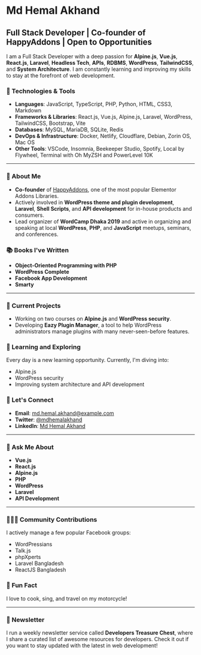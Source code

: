 # Md Hemal Akhand

## Full Stack Developer | Co-founder of HappyAddons | Open to Opportunities

I am a Full Stack Developer with a deep passion for **Alpine.js**, **Vue.js**, **React.js**, **Laravel**, **Headless Tech**, **APIs**, **RDBMS**, **WordPress**, **TailwindCSS**, and **System Architecture**. I am constantly learning and improving my skills to stay at the forefront of web development.

### 🔧 Technologies & Tools

- **Languages**: JavaScript, TypeScript, PHP, Python, HTML, CSS3, Markdown
- **Frameworks & Libraries**: React.js, Vue.js, Alpine.js, Laravel, WordPress, TailwindCSS, Bootstrap, Vite
- **Databases**: MySQL, MariaDB, SQLite, Redis
- **DevOps & Infrastructure**: Docker, Netlify, Cloudflare, Debian, Zorin OS, Mac OS
- **Other Tools**: VSCode, Insomnia, Beekeeper Studio, Spotify, Local by Flywheel, Terminal with Oh MyZSH and PowerLevel 10K

---

### 🎯 About Me

- **Co-founder** of [HappyAddons](https://happyaddons.com), one of the most popular Elementor Addons Libraries.
- Actively involved in **WordPress theme and plugin development**, **Laravel**, **Shell Scripts**, and **API development** for in-house products and consumers.
- Lead organizer of **WordCamp Dhaka 2019** and active in organizing and speaking at local **WordPress**, **PHP**, and **JavaScript** meetups, seminars, and conferences.

### 📚 Books I've Written
- **Object-Oriented Programming with PHP**
- **WordPress Complete**
- **Facebook App Development**
- **Smarty**

---

### 🔭 Current Projects

- Working on two courses on **Alpine.js** and **WordPress security**.
- Developing **Eazy Plugin Manager**, a tool to help WordPress administrators manage plugins with many never-seen-before features.

### 🌱 Learning and Exploring

Every day is a new learning opportunity. Currently, I'm diving into:
- Alpine.js
- WordPress security
- Improving system architecture and API development

### 📩 Let's Connect

- **Email**: [md.hemal.akhand@example.com](mailto:md.hemal.akhand@example.com)
- **Twitter**: [@mdhemalakhand](https://twitter.com/mdhemalakhand)
- **LinkedIn**: [Md Hemal Akhand](https://linkedin.com/in/mdhemalakhand)

---

### 💬 Ask Me About

- **Vue.js**
- **React.js**
- **Alpine.js**
- **PHP**
- **WordPress**
- **Laravel**
- **API Development**

---

### 🧑‍🤝‍🧑 Community Contributions

I actively manage a few popular Facebook groups:
- WordPressians
- Talk.js
- phpXperts
- Laravel Bangladesh
- ReactJS Bangladesh

### 🥳 Fun Fact

I love to cook, sing, and travel on my motorcycle!

---

### 📩 Newsletter

I run a weekly newsletter service called **Developers Treasure Chest**, where I share a curated list of awesome resources for developers. Check it out if you want to stay updated with the latest in web development!

